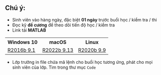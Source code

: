 ## Chú ý:
   * Sinh viên vào hàng ngày, đặc biệt **01 ngày** trước buổi học / kiểm tra / thi
   * Đọc kỹ **đề cương** để theo dõi tiến độ học / kiểm tra
   * Link tải **MATLAB**
<table align="center">
  <tr>
    <th>Windows 10</th>
    <th>macOS</th>
    <th>Linux</th>
  </tr>
  <tr>
    <td><a href="https://drive.google.com/drive/folders/10SUu_RrdBIukeKmSBqYAX9KqlDeryF_-"> R2016b 9.1 </a></td>
    <td><a href="https://drive.google.com/drive/folders/1V3DHmqfU38gvh9rhWLFBCicZziksjGwS"> R2022b 9.13 </a></td>
    <td><a href="https://drive.google.com/drive/folders/1u16q6KMyIFdgJiVqW_n4ilo_QDxG6g3c"> R2020b 9.9 </a></td>
  </tr>
</table>

  * Lớp trưởng in file chứa mã lệnh cho buổi học tương ứng, phát cho mọi sinh viên của lớp. Tìm trong thư mục `Code`

